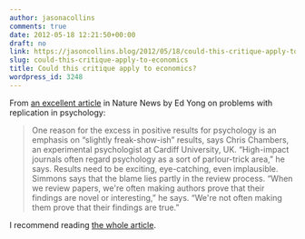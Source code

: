 ```yaml
---
author: jasonacollins
comments: true
date: 2012-05-18 12:21:50+00:00
draft: no
link: https://jasoncollins.blog/2012/05/18/could-this-critique-apply-to-economics/
slug: could-this-critique-apply-to-economics
title: Could this critique apply to economics?
wordpress_id: 3248
---
```


From [an excellent article](http://www.nature.com/news/replication-studies-bad-copy-1.10634) in Nature News by Ed Yong on problems with replication in psychology:


<blockquote>One reason for the excess in positive results for psychology is an emphasis on “slightly freak-show-ish” results, says Chris Chambers, an experimental psychologist at Cardiff University, UK. “High-impact journals often regard psychology as a sort of parlour-trick area,” he says. Results need to be exciting, eye-catching, even implausible. Simmons says that the blame lies partly in the review process. “When we review papers, we're often making authors prove that their findings are novel or interesting,” he says. “We're not often making them prove that their findings are true.”</blockquote>


I recommend reading [the whole article](http://www.nature.com/news/replication-studies-bad-copy-1.10634).

